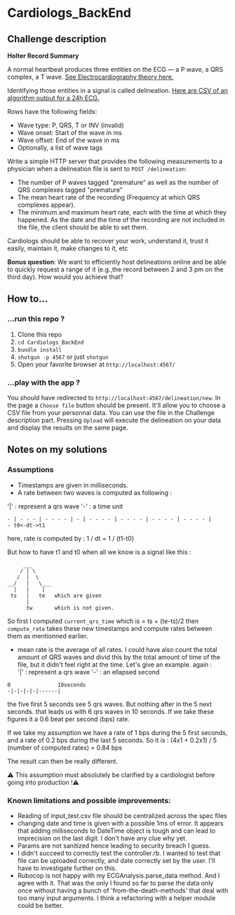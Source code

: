 # Cardiologs_BackEnd


## Challenge description

**Holter Record Summary**

A normal heartbeat produces three entities on the ECG — a P wave, a QRS complex, a T wave.
[See Electrocardiography theory here.](https://en.wikipedia.org/wiki/Electrocardiography#Theory)

Identifying those entities in a signal is called delineation. [Here are CSV of
an algorithm output for a 24h ECG.](https://cardiologs-public.s3.amazonaws.com/python-interview/record.csv)

Rows have the following fields:
   - Wave type: P, QRS, T or INV (invalid)
   - Wave onset: Start of the wave in ms
   - Wave offset: End of the wave in ms
- Optionally, a list of wave tags

Write a simple HTTP server that provides the following measurements to a physician when a delineation file is sent to `POST /delineation`:
- The number of P waves tagged "premature" as well as the number of QRS complexes tagged "premature"
- The mean heart rate of the recording (Frequency at which QRS complexes appear).
- The minimum and maximum heart rate, each with the time at which they happened. As the date and the time of the recording are not included in the file, the client should be able to set them.

Cardiologs should be able to recover your work, understand it, trust it easily, maintain it, make changes to it, etc

**Bonus question**: We want to efficiently host delineations online and be able to quickly request a range of it (e.g.,the record between 2 and 3 pm on the third day). How would you achieve that?


## How to...

### ...run this repo ?

1. Clone this repo
2. `cd Cardiologs_BackEnd`
3. `bundle install`
4. `shotgun -p 4567` or just `shotgun`
5. Open your favorite browser at `http://localhost:4567/`

### ...play with the app ?

You should have redirected to `http://localhost:4567/delineation/new`.
In the page a `Choose file` button should be present. It'll allow you to choose a CSV file from your personnal data.
You can use the file in the Challenge description part.
Pressing `Upload` will execute the delineation on your data and display the results on the same page.

## Notes on my solutions

### Assumptions
- Timestamps are given in milliseconds.
- A rate between two waves is computed as following : 

'|' : represent a qrs wave
'-' : a time unit

```
- | - - - | - - - - | - | - - - - | - - - - | - - - - | - - - - |
- t0<-dt->t1
```

here, rate is computed by : 1 / dt  = 1 / (t1-t0)

But how to have t1 and t0 when all we know is a signal like this : 


```
     ___      
    / | \     
   /  |  \    
__/   |   \___
  |   |    |  
 ts   |   te   which are given
      |       
      tw       which is not given.
```


So first I computed `current_qrs_time` which is = ts + (te-ts)/2
then `compute_rate` takes these new timestamps and compute rates between them as mentionned earlier.

- mean rate is the average of all rates. I could have also count the total amount of QRS waves and divid this by the total amount of time of the file, but it didn't feel right at the time.
Let's give an example.
again :  
'|' : represent a qrs wave
'-' : an ellapsed second

```
0               10seconds
-|-|-|-|-|------|
```

the five first 5 seconds see 5 qrs waves. But nothing after in the 5 next seconds.
that leads us with 6 qrs waves in 10 seconds. If we take these figures it a 0.6 beat per second (bps) rate.

If we take my assumption we have a rate of 1 bps during the 5 first seconds, and a rate of 0.2 bps during the last 5 seconds.
So it is : (4x1 + 0.2x1) / 5 (number of computed rates)  = 0.84 bps

The result can then be really different.

:warning: This assumption must absolutely be clarified by a cardiologist before going into production !:warning: 


### Known limitations and possible improvements: 
- Reading of input_test.csv file should be centralized across the spec files
- changing date and time is given with a possible 1ms of error.
It appears that adding milliseconds to DateTime object is tough and can lead to imprecision on the last digit. I don't have any clue why yet.
- Params are not sanitized hence leading to security breach I guess.
- I didn't succeed to correctly test the controller.rb. I wanted to test that file can be uploaded correctly, and date correctly set by the user. I'll have to investigate further on this.
- Rubocop is not happy with my ECGAnalysis.parse_data method. And I agree with it. That was the only I found so far to parse the data only once without having a bunch of 'from-the-death-methods' that deal with too many input arguments. I think a refactoring with a helper module could be better.


